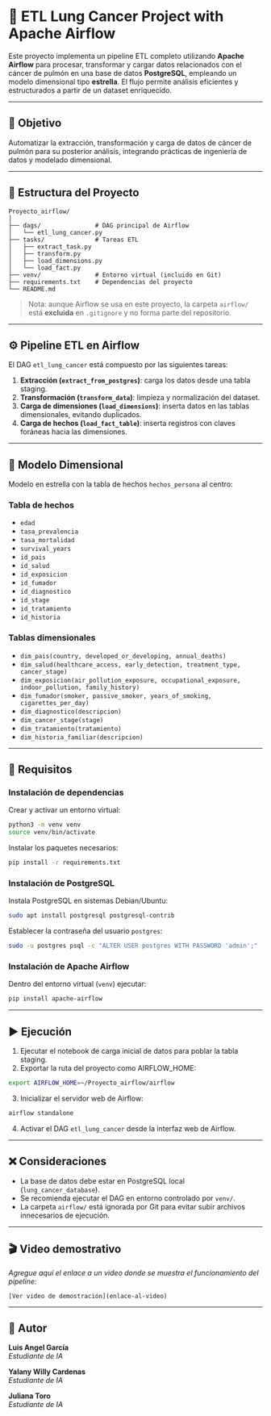 # 🧬 ETL Lung Cancer Project with Apache Airflow

Este proyecto implementa un pipeline ETL completo utilizando **Apache Airflow** para procesar, transformar y cargar datos relacionados con el cáncer de pulmón en una base de datos **PostgreSQL**, empleando un modelo dimensional tipo **estrella**. El flujo permite análisis eficientes y estructurados a partir de un dataset enriquecido.

---

## 📌 Objetivo

Automatizar la extracción, transformación y carga de datos de cáncer de pulmón para su posterior análisis, integrando prácticas de ingeniería de datos y modelado dimensional.

---

## 🧱 Estructura del Proyecto

```
Proyecto_airflow/
│
├── dags/               # DAG principal de Airflow
│   └── etl_lung_cancer.py
├── tasks/              # Tareas ETL
│   ├── extract_task.py
│   ├── transform.py
│   ├── load_dimensions.py
│   └── load_fact.py
├── venv/               # Entorno virtual (incluido en Git)
├── requirements.txt    # Dependencias del proyecto
└── README.md
```

> Nota: aunque Airflow se usa en este proyecto, la carpeta `airflow/` está **excluida** en `.gitignore` y no forma parte del repositorio.

---

## ⚙️ Pipeline ETL en Airflow

El DAG `etl_lung_cancer` está compuesto por las siguientes tareas:

1. **Extracción (`extract_from_postgres`)**: carga los datos desde una tabla staging.
2. **Transformación (`transform_data`)**: limpieza y normalización del dataset.
3. **Carga de dimensiones (`load_dimensions`)**: inserta datos en las tablas dimensionales, evitando duplicados.
4. **Carga de hechos (`load_fact_table`)**: inserta registros con claves foráneas hacia las dimensiones.

---

## 📂 Modelo Dimensional

Modelo en estrella con la tabla de hechos `hechos_persona` al centro:

### Tabla de hechos

- `edad`
- `tasa_prevalencia`
- `tasa_mortalidad`
- `survival_years`
- `id_pais`
- `id_salud`
- `id_exposicion`
- `id_fumador`
- `id_diagnostico`
- `id_stage`
- `id_tratamiento`
- `id_historia`

### Tablas dimensionales

- `dim_pais(country, developed_or_developing, annual_deaths)`
- `dim_salud(healthcare_access, early_detection, treatment_type, cancer_stage)`
- `dim_exposicion(air_pollution_exposure, occupational_exposure, indoor_pollution, family_history)`
- `dim_fumador(smoker, passive_smoker, years_of_smoking, cigarettes_per_day)`
- `dim_diagnostico(descripcion)`
- `dim_cancer_stage(stage)`
- `dim_tratamiento(tratamiento)`
- `dim_historia_familiar(descripcion)`

---

## 🧪 Requisitos

### Instalación de dependencias

Crear y activar un entorno virtual:

```bash
python3 -m venv venv
source venv/bin/activate
```

Instalar los paquetes necesarios:

```bash
pip install -r requirements.txt
```

### Instalación de PostgreSQL

Instala PostgreSQL en sistemas Debian/Ubuntu:

```bash
sudo apt install postgresql postgresql-contrib
```

Establecer la contraseña del usuario `postgres`:

```bash
sudo -u postgres psql -c "ALTER USER postgres WITH PASSWORD 'admin';"
```

### Instalación de Apache Airflow

Dentro del entorno virtual (`venv`) ejecutar:

```bash
pip install apache-airflow
```

---

## ▶️ Ejecución

1. Ejecutar el notebook de carga inicial de datos para poblar la tabla staging.
2. Exportar la ruta del proyecto como AIRFLOW_HOME:

```bash
export AIRFLOW_HOME=~/Proyecto_airflow/airflow
```

3. Inicializar el servidor web de Airflow:

```bash
airflow standalone
```

4. Activar el DAG `etl_lung_cancer` desde la interfaz web de Airflow.

---

## ❌ Consideraciones

- La base de datos debe estar en PostgreSQL local (`lung_cancer_database`).
- Se recomienda ejecutar el DAG en entorno controlado por `venv/`.
- La carpeta `airflow/` está ignorada por Git para evitar subir archivos innecesarios de ejecución.

---

## 🎬 Video demostrativo

_Agregue aquí el enlace a un video donde se muestra el funcionamiento del pipeline:_

```
[Ver video de demostración](enlace-al-video)
```

---

## 📌 Autor

**Luis Angel García**  
*Estudiante de IA*

**Yalany Willy Cardenas**  
*Estudiante de IA*

**Juliana Toro**  
*Estudiante de IA*

